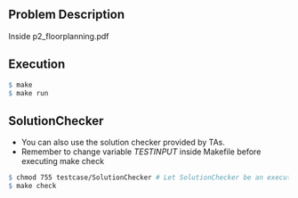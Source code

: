 ## Problem Description
Inside p2_floorplanning.pdf

## Execution

```makefile
$ make
$ make run
```

## SolutionChecker
* You can also use the solution checker provided by TAs.
* Remember to change variable *TESTINPUT* inside Makefile before executing make check

```makefile
$ chmod 755 testcase/SolutionChecker # Let SolutionChecker be an executable binary
$ make check
```